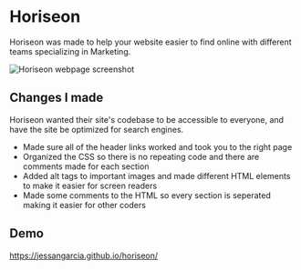 # Horiseon

Horiseon was made to help your website easier to find online with different teams specializing in Marketing.

![Horiseon webpage screenshot](./assets/images/webpageimage.png)

## Changes I made

Horiseon wanted their site's codebase to be accessible to everyone, and have the site be optimized for search engines.

- Made sure all of the header links worked and took you to the right page
- Organized the CSS so there is no repeating code and there are comments made for each section
- Added alt tags to important images and made different HTML elements to make it easier for screen readers
- Made some comments to the HTML so every section is seperated making it easier for other coders

## Demo

https://jessangarcia.github.io/horiseon/
